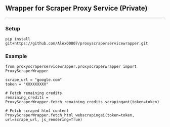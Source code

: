 ## Wrapper for Scraper Proxy Service (Private)
<hr>

### Setup
```
pip install git+https://github.com/AlexQ0807/proxyscraperservicewrapper.git
```


### Example

```
from proxyscraperservicewrapper.proxyscraperwrapper import ProxyScraperWrapper

scrape_url = "google.com"
token = "XXXXXXXXX"

# Fetch remaining credits
remaining_credits = ProxyScraperWrapper.fetch_remaining_credits_scrapingant(token=token)

# Fetch scraped html content
ProxyScraperWrapper.fetch_html_webscrapingai(token=token, url=scrape_url, js_rendering=True)
```